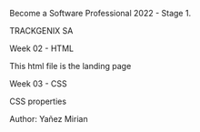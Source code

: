 Become a Software Professional 2022 - Stage 1.

TRACKGENIX SA

Week 02 - HTML

This html file is the landing page

Week 03 - CSS

CSS properties

Author: Yañez Mirian